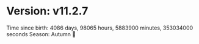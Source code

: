 # Version: v11.2.7
Time since birth: 4086 days, 98065 hours, 5883900 minutes, 353034000 seconds
Season: Autumn 🍁
